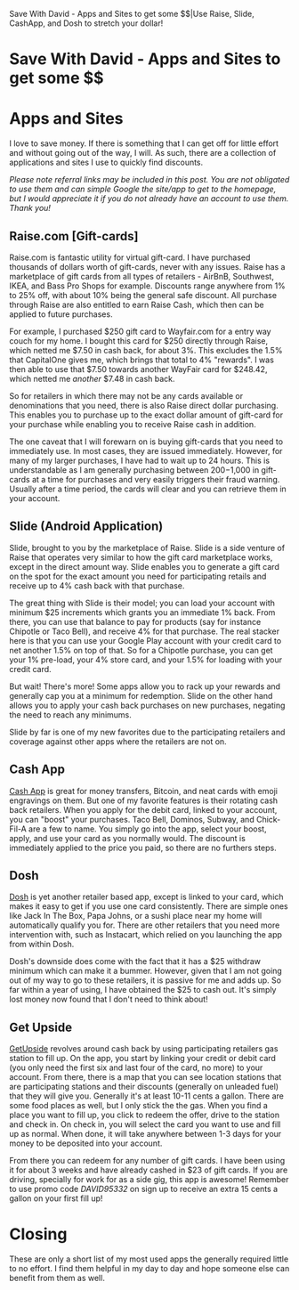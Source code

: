 Save With David - Apps and Sites to get some $$|Use Raise, Slide, CashApp, and Dosh to stretch your dollar!
# Save With David - Apps and Sites to get some $$

# Apps and Sites
I love to save money. If there is something that I can get off for little effort and without going out of the way, I will. As such, there are a collection of applications and sites I use to quickly find discounts.

*Please note referral links may be included in this post. You are not obligated to use them and can simple Google the site/app to get to the homepage, but I would appreciate it if you do not already have an account to use them. Thank you!*

## Raise.com [Gift-cards]
Raise.com is fantastic utility for virtual gift-card. I have purchased thousands of dollars worth of gift-cards, never with any issues. Raise has a marketplace of gift cards from all types of retailers - AirBnB, Southwest, IKEA, and Bass Pro Shops for example. Discounts range anywhere from 1% to 25% off, with about 10% being the general safe discount. All purchase through Raise are also entitled to earn Raise Cash, which then can be applied to future purchases. 

For example, I purchased $250 gift card to Wayfair.com for a entry way couch for my home. I bought this card for $250 directly through Raise, which netted me $7.50 in cash back, for about 3%. This excludes the 1.5% that CapitalOne gives me, which brings that total to 4% "rewards". I was then able to use that $7.50 towards another WayFair card for $248.42, which netted me *another* $7.48 in cash back.

So for retailers in which there may not be any cards available or denominations that you need, there is also Raise direct dollar purchasing. This enables you to purchase up to the exact dollar amount of gift-card for your purchase while enabling you to receive Raise cash in addition.

The one caveat that I will forewarn on is buying gift-cards that you need to immediately use. In most cases, they are issued immediately. However, for many of my larger purchases, I have had to wait up to 24 hours. This is understandable as I am generally purchasing between $200-$1,000 in gift-cards at a time for purchases and very easily triggers their fraud warning. Usually after a time period, the cards will clear and you can retrieve them in your account.

## Slide (Android Application)
Slide, brought to you by the marketplace of Raise. Slide is a side venture of Raise that operates very similar to how the gift card marketplace works, except in the direct amount way. Slide enables you to generate a gift card on the spot for the exact amount you need for participating retails and receive up to 4% cash back with that purchase. 

The great thing with Slide is their model; you can load your account with minimum $25 increments which grants you an immediate 1% back. From there, you can use that balance to pay for products (say for instance Chipotle or Taco Bell), and receive 4% for that purchase. The real stacker here is that you can use your Google Play account with your credit card to net another 1.5% on top of that. So for a Chipotle purchase, you can get your 1% pre-load, your 4% store card, and your 1.5% for loading with your credit card. 

But wait! There's more! Some apps allow you to rack up your rewards and generally cap you at a minimum for redemption. Slide on the other hand allows you to apply your cash back purchases on new purchases, negating the need to reach any minimums.

Slide by far is one of my new favorites due to the participating retailers and coverage against other apps where the retailers are not on.

## Cash App
[Cash App](https://cash.app/app/MXDLSWK) is great for money transfers, Bitcoin, and neat cards with emoji engravings on them. But one of my favorite features is their rotating cash back retailers. When you apply for the debit card, linked to your account, you can "boost" your purchases. Taco Bell, Dominos, Subway, and Chick-Fil-A are a few to name. You simply go into the app, select your boost, apply, and use your card as you normally would. The discount is immediately applied to the price you paid, so there are no furthers steps.

## Dosh
[Dosh](https://link.dosh.cash/DAVIDH501) is yet another retailer based app, except is linked to your card, which makes it easy to get if you use one card consistently. There are simple ones like Jack In The Box, Papa Johns, or a sushi place near my home will automatically qualify you for. There are other retailers that you need more intervention with, such as Instacart, which relied on you launching the app from within Dosh.

Dosh's downside does come with the fact that it has a $25 withdraw minimum which can make it a bummer. However, given that I am not going out of my way to go to these retailers, it is passive for me and adds up. So far within a year of using, I have obtained the $25 to cash out. It's simply lost money now found that I don't need to think about!

## Get Upside
[GetUpside](https://app.getupside.com/) revolves around cash back by using participating retailers gas station to fill up. On the app, you start by linking your credit or debit card (you only need the first six and last four of the card, no more) to your account. From there, there is a map that you can see location stations that are participating stations and their discounts (generally on unleaded fuel) that they will give you. Generally it's at least 10-11 cents a gallon. There are some food places as well, but I only stick the the gas. When you find a place you want to fill up, you click to redeem the offer, drive to the station and check in. On check in, you will select the card you want to use and fill up as normal. When done, it will take anywhere between 1-3 days for your money to be deposited into your account. 

From there you can redeem for any number of gift cards. I have been using it for about 3 weeks and have already cashed in $23 of gift cards. If you are driving, specially for work for as a side gig, this app is awesome! Remember to use promo code *DAVID95332* on sign up to receive an extra 15 cents a gallon on your first fill up!

# Closing
These are only a short list of my most used apps the generally required little to no effort. I find them helpful in my day to day and hope someone else can benefit from them as well. 
